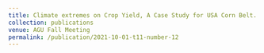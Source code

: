 ```yaml
---
title: Climate extremes on Crop Yield, A Case Study for USA Corn Belt.
collection: publications
venue: AGU Fall Meeting
permalink: /publication/2021-10-01-t11-number-12
---
```

